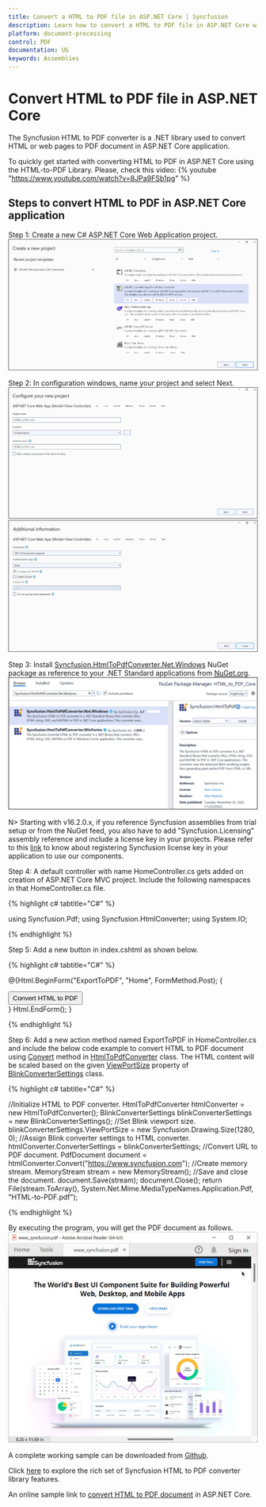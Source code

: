 ```yaml
---
title: Convert a HTML to PDF file in ASP.NET Core | Syncfusion
description: Learn how to convert a HTML to PDF file in ASP.NET Core with easy steps using Syncfusion .NET HTML converter library.
platform: document-processing
control: PDF
documentation: UG
keywords: Assemblies
---
```


# Convert HTML to PDF file in ASP.NET Core

The Syncfusion HTML to PDF converter is a .NET library used to convert HTML or web pages to PDF document in ASP.NET Core application.  

To quickly get started with converting HTML to PDF in ASP.NET Core using the HTML-to-PDF Library. Please, check this video:
{% youtube "https://www.youtube.com/watch?v=8JPa9FSb1pg" %}

## Steps to convert HTML to PDF in ASP.NET Core application

Step 1: Create a new C# ASP.NET Core Web Application project.
![Create ASP.NET Core Web application](htmlconversion_images/aspnetcore1.png)

Step 2:  In configuration windows, name your project and select Next.
![Configuration window1](htmlconversion_images/aspnetcore2.png)
![Configuration window2](htmlconversion_images/aspnetcore3.png)

Step 3:  Install [Syncfusion.HtmlToPdfConverter.Net.Windows](https://www.nuget.org/packages/Syncfusion.HtmlToPdfConverter.Net.Windows) NuGet package as reference to your .NET Standard applications from [NuGet.org](https://www.nuget.org/).   
![NuGet package installation](htmlconversion_images/aspnetcore4.png)

N> Starting with v16.2.0.x, if you reference Syncfusion assemblies from trial setup or from the NuGet feed, you also have to add "Syncfusion.Licensing" assembly reference and include a license key in your projects. Please refer to this [link](https://help.syncfusion.com/common/essential-studio/licensing/overview) to know about registering Syncfusion license key in your application to use our components.

Step 4: A default controller with name HomeController.cs gets added on creation of ASP.NET Core MVC project. Include the following namespaces in that HomeController.cs file.

{% highlight c# tabtitle="C#" %}

using Syncfusion.Pdf;
using Syncfusion.HtmlConverter;
using System.IO;

{% endhighlight %}

Step 5: Add a new button in index.cshtml as shown below.

{% highlight c# tabtitle="C#" %}

@{Html.BeginForm("ExportToPDF", "Home", FormMethod.Post);
    {
        <div>
            <input type="submit" value="Convert HTML to PDF" style="width:150px;height:27px" />
        </div>
    }
    Html.EndForm();
}

{% endhighlight %}

Step 6: Add a new action method named ExportToPDF in HomeController.cs and include the below code example to convert HTML to PDF document using [Convert](https://help.syncfusion.com/cr/document-processing/Syncfusion.HtmlConverter.HtmlToPdfConverter.html#Syncfusion_HtmlConverter_HtmlToPdfConverter_Convert_System_String_) method in [HtmlToPdfConverter](https://help.syncfusion.com/cr/document-processing/Syncfusion.HtmlConverter.HtmlToPdfConverter.html) class. The HTML content will be scaled based on the given [ViewPortSize](https://help.syncfusion.com/cr/document-processing/Syncfusion.HtmlConverter.BlinkConverterSettings.html#Syncfusion_HtmlConverter_BlinkConverterSettings_ViewPortSize) property of [BlinkConverterSettings](https://help.syncfusion.com/cr/document-processing/Syncfusion.HtmlConverter.BlinkConverterSettings.html) class.

{% highlight c# tabtitle="C#" %}

//Initialize HTML to PDF converter.
HtmlToPdfConverter htmlConverter = new HtmlToPdfConverter();
BlinkConverterSettings blinkConverterSettings = new BlinkConverterSettings();
//Set Blink viewport size.
blinkConverterSettings.ViewPortSize = new Syncfusion.Drawing.Size(1280, 0);
//Assign Blink converter settings to HTML converter.
htmlConverter.ConverterSettings = blinkConverterSettings;
//Convert URL to PDF document.
PdfDocument document = htmlConverter.Convert("https://www.syncfusion.com");
//Create memory stream.
MemoryStream stream = new MemoryStream();
//Save and close the document. 
document.Save(stream);
document.Close(); 
return File(stream.ToArray(), System.Net.Mime.MediaTypeNames.Application.Pdf, "HTML-to-PDF.pdf");

{% endhighlight %}

By executing the program, you will get the PDF document as follows.
![HTML to PDF output document](htmlconversion_images/htmltopdfoutput.png)
 
A complete working sample can be downloaded from [Github](https://github.com/SyncfusionExamples/html-to-pdf-csharp-examples/tree/master/ASP.NET%20Core).

Click [here](https://www.syncfusion.com/document-processing/pdf-framework/net-core) to explore the rich set of Syncfusion HTML to PDF converter library features. 

An online sample link to [convert HTML to PDF document](https://ej2.syncfusion.com/aspnetcore/PDF/HtmltoPDF#/bootstrap5) in ASP.NET Core. 
   